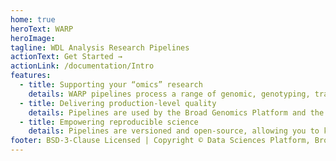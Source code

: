 ```yaml
---
home: true
heroText: WARP
heroImage: 
tagline: WDL Analysis Research Pipelines    
actionText: Get Started →
actionLink: /documentation/Intro
features:
  - title: Supporting your “omics” research
    details: WARP pipelines process a range of genomic, genotyping, transcriptomic and epigenomic data
  - title: Delivering production-level quality
    details: Pipelines are used by the Broad Genomics Platform and the Human Cell Atlas; they are scientifically validated, scalable, and cost- and cloud- optimized
  - title: Empowering reproducible science
    details: Pipelines are versioned and open-source, allowing you to know exactly when and how your data was processed 
footer: BSD-3-Clause Licensed | Copyright © Data Sciences Platform, Broad Institute.
---
```


